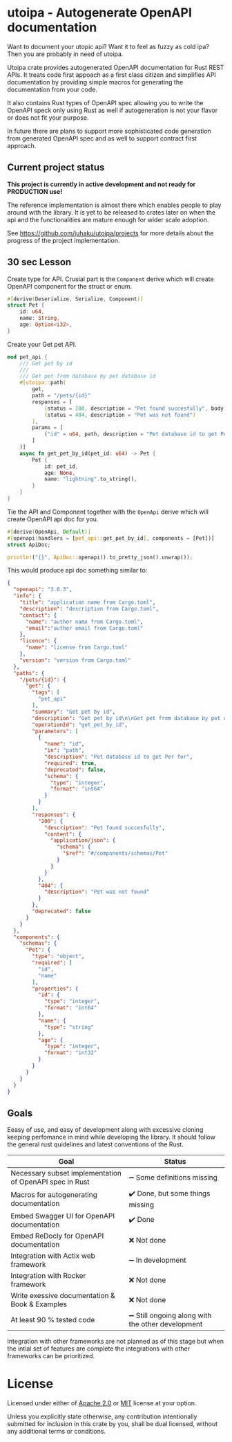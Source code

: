 # utoipa - Autogenerate OpenAPI documentation

Want to document your utopic api? Want it to feel as fuzzy as cold ipa? Then you are probably in need of utoipa.  

Utoipa crate provides autogenerated OpenAPI documentation for Rust REST APIs. It treats code first appoach as a
first class citizen and simplifies API documentation by providing simple macros for generating the 
documentation from your code. 

It also contains Rust types of OpenAPI spec allowing you to write the OpenAPI speck only using Rust as well if
autogeneration is not your flavor or does not fit your purpose. 

In future there are plans to support more sophisticated code generation from generated OpenAPI spec and as well 
to support contract first approach.

## Current project status

**This project is currently in active development and not ready for PRODUCTION use!** 

The reference implementation is almost there which enables people to play around with the library. It is yet to be released to crates later on when the api and the functionalities are mature enough for wider scale adoption. 

See https://github.com/juhaku/utoipa/projects for more details about the progress of the project implementation.

## 30 sec Lesson

Create type for API. Crusial part is the `Component` derive which will create OpenAPI component for the struct or enum. 
```rust
#[derive(Deserialize, Serialize, Component)]
struct Pet {
    id: u64,
    name: String,
    age: Option<i32>,
}
```

Create your Get pet API.
```rust
mod pet_api {
    /// Get pet by id
    ///
    /// Get pet from database by pet database id  
    #[utoipa::path(
        get,
        path = "/pets/{id}"
        responses = [
            (status = 200, description = "Pet found succesfully", body = Pet),
            (status = 404, description = "Pet was not found")
        ],
        params = [
            ("id" = u64, path, description = "Pet database id to get Per for"),
        ]
    )]
    async fn get_pet_by_id(pet_id: u64) -> Pet {
        Pet {
            id: pet_id,
            age: None,
            name: "lightning".to_string(),
        }
    }
}
```

Tie the API and Component together with the `OpenApi` derive which will create OpenAPI api doc for you.
```rust
#[derive(OpenApi, Default)]
#[openapi(handlers = [pet_api::get_pet_by_id], components = [Pet])]
struct ApiDoc;

println!("{}", ApiDoc::openapi().to_pretty_json().unwrap());
```

This would produce api doc something similar to:
```json
{
  "openapi": "3.0.3",
  "info": {
    "title": "application name from Cargo.toml",
    "description": "description from Cargo.toml",
    "contact": {
      "name": "author name from Cargo.toml",
      "email":"author email from Cargo.toml"
    },
    "licence": {
      "name": "license from Cargo.toml"
    },
    "version": "version from Cargo.toml"
  },
  "paths": {
    "/pets/{id}": {
      "get": {
        "tags": [
          "pet_api"
        ],
        "summary": "Get pet by id",
        "description": "Get pet by id\n\nGet pet from database by pet database id\n",
        "operationId": "get_pet_by_id",
        "parameters": [
          {
            "name": "id",
            "in": "path",
            "description": "Pet database id to get Per for",
            "required": true,
            "deprecated": false,
            "schema": {
              "type": "integer",
              "format": "int64"
            }
          }
        ],
        "responses": {
          "200": {
            "description": "Pet found succesfully",
            "content": {
              "application/json": {
                "schema": {
                  "$ref": "#/components/schemas/Pet"
                }
              }
            }
          },
          "404": {
            "description": "Pet was not found"
          }
        },
        "deprecated": false
      }
    }
  },
  "components": {
    "schemas": {
      "Pet": {
        "type": "object",
        "required": [
          "id",
          "name"
        ],
        "properties": {
          "id": {
            "type": "integer",
            "format": "int64"
          },
          "name": {
            "type": "string"
          },
          "age": {
            "type": "integer",
            "format": "int32"
          }
        }
      }
    }
  }
}
```

## Goals

Eeasy of use, and easy of development along with excessive cloning keeping perfomance in mind while developing
the library. It should follow the general rust quidelines and latest conventions of the Rust.  

Goal|Status
-|-
Necessary subset implementation of OpenAPI spec in Rust| :heavy_minus_sign: Some definitions missing
Macros for autogenerating documentation | :heavy_check_mark: Done, but some things missing 
Embed Swagger UI for OpenAPI documentation | :heavy_check_mark: Done
Embed ReDocly for OpenAPI documentation | :x: Not done 
Integration with Actix web framework | :heavy_minus_sign: In development
Integration with Rocker framework | :x: Not done
Write exessive documentation & Book & Examples | :x: Not done
At least 90 % tested code | :heavy_minus_sign: Still ongoing along with the other development

Integration with other frameworks are not planned as of this stage but when the intial set of features are complete the integrations with other frameworks can be prioritized.

# License

Licensed under either of [Apache 2.0](LICENSE-APACHE) or [MIT](LICENSE-MIT) license at your option.

Unless you explicitly state otherwise, any contribution intentionally submitted for inclusion in this crate 
by you, shall be dual licensed, without any additional terms or conditions. 
